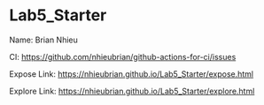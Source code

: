 # Lab5_Starter

Name: Brian Nhieu


CI: https://github.com/nhieubrian/github-actions-for-ci/issues


Expose Link: https://nhieubrian.github.io/Lab5_Starter/expose.html


Explore Link: https://nhieubrian.github.io/Lab5_Starter/explore.html
